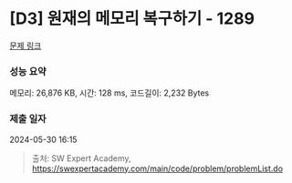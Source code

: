 # [D3] 원재의 메모리 복구하기 - 1289 

[문제 링크](https://swexpertacademy.com/main/code/problem/problemDetail.do?contestProbId=AV19AcoKI9sCFAZN) 

### 성능 요약

메모리: 26,876 KB, 시간: 128 ms, 코드길이: 2,232 Bytes

### 제출 일자

2024-05-30 16:15



> 출처: SW Expert Academy, https://swexpertacademy.com/main/code/problem/problemList.do